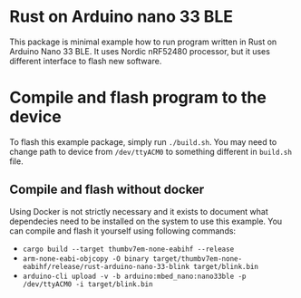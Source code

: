 # Rust on Arduino nano 33 BLE
This package is minimal example how to run program written in Rust on Arduino Nano 33 BLE.
It uses Nordic nRF52480 processor, but it uses different interface to flash new software.

# Compile and flash program to the device
To flash this example package, simply run `./build.sh`.
You may need to change path to device from `/dev/ttyACM0` to something different in `build.sh` file.

## Compile and flash without docker
Using Docker is not strictly necessary and it exists to document what dependecies need to be installed on the system to use this example.
You can compile and flash it yourself using following commands:
* `cargo build --target thumbv7em-none-eabihf --release`
* `arm-none-eabi-objcopy -O binary target/thumbv7em-none-eabihf/release/rust-arduino-nano-33-blink target/blink.bin`
* `arduino-cli upload -v -b arduino:mbed_nano:nano33ble -p /dev/ttyACM0 -i target/blink.bin`
